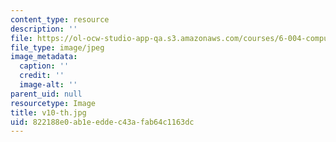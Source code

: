 ```yaml
---
content_type: resource
description: ''
file: https://ol-ocw-studio-app-qa.s3.amazonaws.com/courses/6-004-computation-structures-spring-2017/822188e0ab1eeddec43afab64c1163dc_v10-th.jpg
file_type: image/jpeg
image_metadata:
  caption: ''
  credit: ''
  image-alt: ''
parent_uid: null
resourcetype: Image
title: v10-th.jpg
uid: 822188e0-ab1e-edde-c43a-fab64c1163dc
---
```

